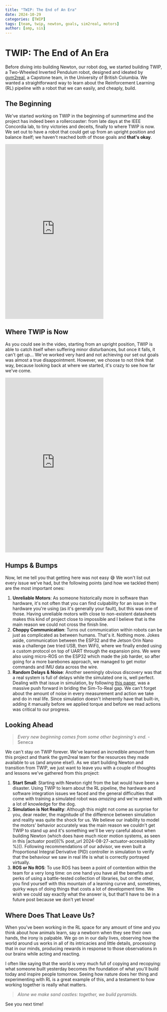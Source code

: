 ```yaml
---
title: "TWIP: The End of An Era"
date: 2024-10-29
categories: [TWIP]
tags: [team, twip, newton, goals, sim2real, motors] 
author: [amp, sis]
---
```


# TWIP: The End of An Era
Before diving into building Newton, our robot dog, we started building TWIP, a Two-Wheeled Inverted Pendulum robot, designed and ideated by [gym2real](https://jonah-gourlay44.github.io/gym2real/), a Capstone team, in the University of British Columbia. We wanted a straightforward way to learn about the Reinforcement Learning (RL) pipeline with a robot that we can easily, and cheaply, build.

## The Beginning
We've started working on TWIP in the beginning of summertime and the project has indeed been a rollercoaster: from late days at the IEEE Concordia lab, to tiny victories and deceits, finally to where TWIP is now. We set out to have a robot that could get up from an upright position and balance itself; we haven't reached both of those goals and **that's okay**.

<iframe width="315" height="560" src="https://www.youtube.com/embed/jCcrJ1Haomw" title="YouTube video player" frameborder="0" allow="accelerometer; autoplay; clipboard-write; encrypted-media; gyroscope; picture-in-picture; web-share" referrerpolicy="strict-origin-when-cross-origin" allowfullscreen></iframe>

## Where TWIP is Now
As you could see in the video, starting from an upright position, TWIP is able to catch itself when suffering minor disturbances, but once it falls, it can't get up... We've worked very hard and not achieving our set out goals was almost a true disappointment. However, we choose to not think that way, because looking back at where we started, it's crazy to see how far we've come.

<iframe width="315" height="560" src="https://www.youtube.com/embed/fJqC3l1YIR4" title="YouTube video player" frameborder="0" allow="accelerometer; autoplay; clipboard-write; encrypted-media; gyroscope; picture-in-picture; web-share" referrerpolicy="strict-origin-when-cross-origin" allowfullscreen></iframe>

## Humps & Bumps
Now, let me tell you that getting here was not easy 😅 We won't list out every issue we've had, but the following points (and how we tackled them) are the most important ones:

1. **Unreliable Motors**: As someone historically more in software than hardware, it's not often that you can find culpability for an issue in the hardware you're using (as it's generally your fault), but this was one of those. Having unreliable motors with close to non-existent datasheets makes this kind of project close to impossible and I believe that is the main reason we could not cross the finish line.
2. **Choppy Communication**: Turns out communication within robots can be just as complicated as between humans. That's it. Nothing more. Jokes aside, communication between the ESP32 and the Jetson Orin Nano was a challenge (we tried USB, then WiFi), where we finally ended using a custom protocol on top of UART through the expansion pins. We were also using micro-ROS on the ESP32 which made the job harder, so after going for a more barebones approach, we managed to get motor commands and IMU data across the wire.
3. **Random Delays & Noise**: Another seemingly obvious discovery was that a real system is full of delays while the simulated one is, well perfect. Dealing with that issue in simulation, by following [this paper](https://github.com/rmst/rlrd), was a massive push forward in briding the Sim-To-Real gap. We can't forget about the amount of noise in every measurement and action we take and do in real life. Since simulation doesn't inherently have that built-in, adding it manually before we applied torque and before we read actions was critical to our progress.

## Looking Ahead
> _Every new beginning comes from some other beginning's end._ -Seneca

We can't stay on TWIP forever. We've learned an incredible amount from this project and thank the gym2real team for the resources they made available to us (and anyone else!). As we start building Newton and transition from TWIP, we just want to leave you with a couple of thoughts and lessons we've gathered from this project:

1. **Start Small**: Starting with Newton right from the bat would have been a disaster. Using TWIP to learn about the RL pipeline, the hardware and software integration issues we faced and the general difficulties that come with training a simulated robot was *amazing* and we're armed with a lot of knowledge for the dog.
2. **Simulation is Not Reality**: Although this might not come as surprise for you, dear reader, the magnitude of the difference between simulation and reality was quite the shock for us. We believe our inability to model the motors' behavior accurately was the main reason we couldn't get TWIP to stand up and it's something we'll be very careful about when building Newton (which does have much nicer motion systems, as seen in this [actuator post]({% post_url 2024-08-27-actuator-accessibility %})). Following recommendations of our advisor, we even built a Proportional Integral Derivative (PID) controller in simulation to verify that the behaviour we saw in real life is what is correctly portrayed virtually.
3. **ROS or No ROS**: To use ROS has been a point of contention within the team for a very long time: on one hand you have all the benefits and perks of using a battle-tested collection of libraries, but on the other, you find yourself with this mountain of a learning curve and, sometimes, quirky ways of doing things that costs a lot of development time. We wish we could say exactly what the answer is, but that'll have to be in a future post because we don't yet know!

## Where Does That Leave Us?
When you've been working in the RL space for any amount of time and you think about how animals learn, say a newborn when they see their own hands, the irony is palpable. We go on in our daily lives, observing how the world around us works in all of its intricacies and little details, processing that in our minds, producing rewards in response to those observations in our brains while acting and reacting.

I often like saying that the world is very much full of copying and recopying: what someone built yesterday becomes the foundation of what you'll build today and inspire people tomorrow. Seeing how nature does her thing and experimenting with RL is a great example of this, and a testament to how working together is really what matters.

> _Alone we make sand castles: together, we build pyramids._

See you next time!

